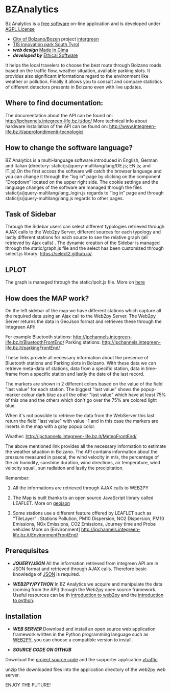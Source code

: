 # BZAnalytics

Bz Analytics is a [free software](http://www.gnu.org/philosophy/free-sw.html) on-line application and is developed under [AGPL License](http://www.gnu.org/licenses/agpl-3.0.en.html)
* [City of Bolzano/Bozen](http://www.gemeinde.bozen.it/) project [intergreen](http://www.integreen-life.bz.it/) 
* [TIS innovation park South Tyrol](http://www.tis.bz.it) 
* ***web design*** [Made In Cima](http://www.madeincima.it) 
* ***developed by*** [Ethical Software](http://www.ethicalsoftware.it)

It helps the local travelers to choose the best route through Bolzano roads based on the traffic flow, weather situation, available parking slots. It provides also significant informations regard to the environment like weather or pollution. Finally it allows you to consult and compare statistics of different detectors presents in  Bolzano even  with live updates.

## Where to find documentation:
The documentation about the API can be found on: http://ipchannels.integreen-life.bz.it/doc/
More technical info about hardware installation of the API can be found on: http://www.integreen-life.bz.it/approfondimenti-tecnologici.

## How to change the software language?
BZ Analytics is a multi-language software introduced in English, German and Italian (directory: static/js/jquery-multilang/lang/DE.js; EN.js; and IT.js).On the first access the software will catch the browser language and you can change it through the “log in” page by clicking on the component “Dropdown” located on the upper right side. The cookie settings and the language changes of the software are managed through the files static/js/jquery-multilang/lang_login.js regards to “log in” page and through static/js/jquery-multilang/lang.js regards to other pages. 

## Task of Sidebar
Through the Sidebar users can select different typologies retrieved through AJAX calls to the Web2py Server, different sources for each typology and lastly different stations for each source to see the relative graph (all retrieved by Ajax calls) . The dynamic creation of the Sidebar is managed through the static/graph.js file and the select has been customized through select.js library: https://select2.github.io/.

## LPLOT
The graph is managed through the static/lpolt.js file.
More on [here](http://www.flotcharts.org/)

## How does the MAP work?

On the left sidebar of the map we have different stations which capture all the required data using an Ajax call to the Web2py Server. The Web2py Server returns the data in GeoJson format and retrieves these through the Integreen API: 

For example Bluetooth stations: http://ipchannels.integreen-life.bz.it/BluetoothFrontEnd/
Parking stations: http://ipchannels.integreen-life.bz.it/parkingFrontEnd/ 

These links provide all necessary information about the presence of Bluetooth stations and Parking slots in Bolzano. With these data we can retrieve meta-data of stations, data from a specific station, data in time-frame from a specific station and lastly the date of the last record.

The markers are shown in 2 different colors based on the value of the field "last value" for each station. The biggest "last value" shows the popup-marker colour dark blue as all the other "last value" which have at least 75% of this one and the others which don't go over the 75% are colored light blue. 

When it's not possible to retrieve the data from the WebServer this last return the field "last value" with value -1 and in this case the markers are inserts in the map with a gray popup color.

Weather: http://ipchannels.integreen-life.bz.it/MeteoFrontEnd/

The above mentioned link provides all the necessary information to estimate the weather situation in Bolzano. The API contains information about the pressure measured in pascal, the wind velocity in m/s, the percentage of the air humidity, sunshine duration, wind directions, air temperature, wind velocity squall, sun radiation and lastly the precipitation. 

Remember:

1) All the informations are retrieved through AJAX calls to WEB2PY

2) The Map is built thanks to an open source JavaScript library called LEAFLET. More on [geojson](http://leafletjs.com/examples/geojson.html)

3) Some stations use a different feature offered by LEAFLET such as “TileLayer”  : Stations Pollution, PM10 Dispersion, NO2 Dispersion, PM10 Emissions, NOx Emissions, CO2 Emissions, Journey time and Probe vehicles
More on [Environment] http://ipchannels.integreen-life.bz.it/EnvironmentFrontEnd/ 

## Prerequisites
* ***JQUERY/JSON***
All the information retrieved from integreen API are in JSON format and retrieved through AJAX calls. Therefore basic knowledge of [JSON](http://www.json.org) is required.

* ***WEB2PY/PYTHON***
In BZ Analytics we acquire and manipulate the data (coming from the API) through the Web2py open source framework.
Useful resources can be th [introduction to web2py](http://www.web2py.com/book/default/chapter/01) and the [introduction to python](https://wiki.python.org/moin/BeginnersGuide).

## Installation
* ***WEB SERVER***
Download and install an open source web application framework written in the Python programming language such as [WEB2PY](https://http://www.moneo.si/examples/download), you can choose a compatible version to install. 

* ***SOURCE CODE ON GITHUB***

Download the [project source code](https://github.com/tis-innovation-park/w2panalytics) and the supporter application [vtraffic](https://github.com/ilvalle/vtraffic)

unzip the downloaded files into the application directory of the web2py web server.

ENJOY THE FUTURE!
